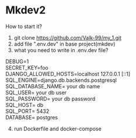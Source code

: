 # Mkdev2
How to start it?

1. git clone https://github.com/Valk-99/my_1.git
2. add file ".env.dev" in base project(mkdev)
3. what you need to write in .env.dev file?

 DEBUG=1 <br>
 SECRET_KEY=foo<br>
 DJANGO_ALLOWED_HOSTS=localhost 127.0.0.1 [::1]<br>
 SQL_ENGINE=django.db.backends.postgresql<br>
 SQL_DATABASE_NAME= your db name<br>
 SQL_USER= your db user<br>
 SQL_PASSWORD= your db password<br>
 SQL_HOST= db<br>
 SQL_PORT= 5432<br>
 DATABASE= postgres<br>

4. run Dockerfile and docker-compose
